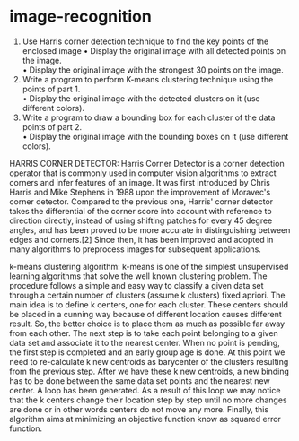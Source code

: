 # image-recognition
1. Use Harris corner detection technique to find the key points of the enclosed image
• Display the original image with all detected points on the image.  
• Display the original image with the strongest 30 points on the image.     
2.  Write a program to perform K-means clustering technique using the points of part 1.  
• Display the original image with the detected clusters on it (use different colors).     
3. Write a program to draw a bounding box for each cluster of the data points of part 2.   
• Display the original image with the bounding boxes on it (use different colors). 

HARRIS CORNER DETECTOR:
Harris Corner Detector is a corner detection operator that is commonly used in computer vision algorithms to extract corners 
and infer features of an image. It was first introduced by Chris Harris and Mike Stephens in 1988 upon the improvement of 
Moravec's corner detector. Compared to the previous one, Harris' corner detector takes the differential of the corner score 
into account with reference to direction directly, instead of using shifting patches for every 45 degree angles, and has been proved 
to be more accurate in distinguishing between edges and corners.[2] Since then, it has been improved and adopted in many algorithms 
to preprocess images for subsequent applications.

k-means clustering algorithm:
k-means is  one of  the simplest unsupervised  learning  algorithms  that  solve  the well  known clustering problem. 
The procedure follows a simple and  easy  way  to classify a given data set  through a certain number of  clusters (assume k clusters) fixed apriori. 
The  main  idea  is to define k centers, one for each cluster. These centers  should  be placed in a cunning  way  because of  different  location  causes different  result. 
So, the better  choice  is  to place them  as  much as possible  far away from each other. The  next  step is to take each point belonging  to a  given data set and associate it 
to the nearest center. When no point  is  pending,  the first step is completed and an early group age  is done. At this point we need to re-calculate k new centroids as barycenter of 
the clusters resulting from the previous step. After we have these k new centroids, a new binding has to be done  between  the same data set points  and  the nearest new center. 
A loop has been generated. As a result of  this loop we  may  notice that the k centers change their location step by step until no more changes  are done or  in  other words centers do 
not move any more. Finally, this  algorithm  aims at  minimizing  an objective function know as squared error function.

